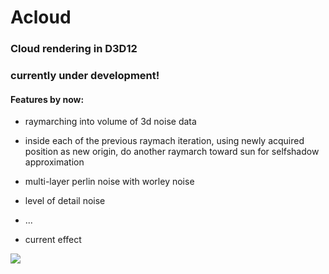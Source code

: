 # Acloud

### Cloud rendering in D3D12 

### currently under development!

#### Features by now:

- raymarching into volume of 3d noise data
- inside each of the previous raymach iteration, using newly acquired position as new origin, do another raymarch toward sun for selfshadow approximation
- multi-layer perlin noise with worley noise
- level of detail noise
- ...

- current effect

![](DXSim/img/g2.gif)
